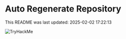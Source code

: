 # Auto Regenerate Repository

This README was last updated: 2025-02-02 17:22:13

 ![TryHackMe](https://tryhackme.com/badge/533634)